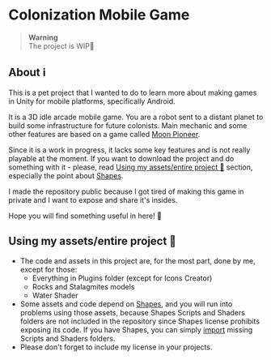 # Colonization Mobile Game

> **Warning**  
> The project is WIP:construction:

## About :information_source:

This is a pet project that I wanted to do to learn more about making games in Unity for mobile platforms, specifically Android.

It is a 3D idle arcade mobile game. You are a robot sent to a distant planet to build some infrastructure for future colonists. Main mechanic and some other features are based on a game called [Moon Pioneer](https://play.google.com/store/apps/details?id=com.norwichsidegames.tothemoon).

Since it is a work in progress, it lacks some key features and is not really playable at the moment. If you want to download the project and do something with it - please, read [Using my assets/entire project :memo:](#using-my-assetsentire-project-memo) section, especially the point about [Shapes](https://assetstore.unity.com/packages/tools/particles-effects/shapes-173167).

I made the repository public because I got tired of making this game in private and I want to expose and share it's insides.

Hope you will find something useful in here! :purple_heart:

## Using my assets/entire project :memo:

- The code and assets in this project are, for the most part, done by me, except for those:
    * Everything in Plugins folder (except for Icons Creator)
    * Rocks and Stalagmites models
    * Water Shader  
- Some assets and code depend on [Shapes](https://assetstore.unity.com/packages/tools/particles-effects/shapes-173167), and you will run into problems using those assets, because Shapes Scripts and Shaders folders are not included in the repository since Shapes license prohibits exposing its code. If you have Shapes, you can simply [import](https://docs.unity3d.com/Manual/upm-ui-import.html) missing Scripts and Shaders folders.
- Please don't forget to include my license in your projects.
